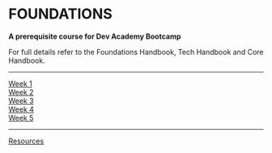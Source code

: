 # FOUNDATIONS

__A prerequisite course for Dev Academy Bootcamp__

For full details refer to the Foundations Handbook, Tech Handbook and Core Handbook.


------------


[Week 1](/week-1/README.md)  
[Week 2](/week-2/README.md)  
[Week 3](/week-3)  
[Week 4](/week-4)  
[Week 5](/week-5)  


------------



[Resources](/resources/README.md)


